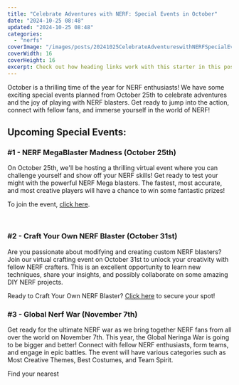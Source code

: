 ```yaml
---
title: "Celebrate Adventures with NERF: Special Events in October"
date: "2024-10-25 08:48"
updated: "2024-10-25 08:48"
categories:
  - "nerfs"
coverImage: "/images/posts/20241025CelebrateAdventureswithNERFSpecialEventsinOctober_1.jpg"
coverWidth: 16
coverHeight: 16
excerpt: Check out how heading links work with this starter in this post.
---
```


<script>
  import { base } from '$app/paths';
</script>


October is a thrilling time of the year for NERF enthusiasts! We have some exciting special events planned from October 25th to celebrate adventures and the joy of playing with NERF blasters. Get ready to jump into the action, connect with fellow fans, and immerse yourself in the world of NERF!

## Upcoming Special Events:

### #1 - **NERF MegaBlaster Madness** (October 25th)

On October 25th, we'll be hosting a thrilling virtual event where you can challenge yourself and show off your NERF skills! Get ready to test your might with the powerful NERF Mega blasters. The fastest, most accurate, and most creative players will have a chance to win some fantastic prizes!

To join the event, [click here](https://www.nerfevent.com).

<img class="inline object-contain w-full my-4" src="{base}/images/posts/20241025CelebrateAdventureswithNERFSpecialEventsinOctober_2.jpg" alt="" style="aspect-ratio: 16 / 16;" width="16" height="16">


### #2 - **Craft Your Own NERF Blaster** (October 31st)

Are you passionate about modifying and creating custom NERF blasters? Join our virtual crafting event on October 31st to unlock your creativity with fellow NERF crafters. This is an excellent opportunity to learn new techniques, share your insights, and possibly collaborate on some amazing DIY NERF projects.

Ready to Craft Your Own NERF Blaster? [Click here](https://www.nerfcraftingevent.com) to secure your spot!

### #3 - **Global Nerf War** (November 7th)

Get ready for the ultimate NERF war as we bring together NERF fans from all over the world on November 7th. This year, the Global Neringa War is going to be bigger and better! Connect with fellow NERF enthusiasts, form teams, and engage in epic battles. The event will have various categories such as Most Creative Themes, Best Costumes, and Team Spirit.

Find your nearest